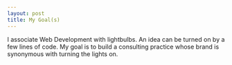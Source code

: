 ```yaml
---
layout: post
title: My Goal(s)
---
```


I associate Web Development with lightbulbs. An idea can be turned on by a few lines of code.
My goal is to build a consulting practice whose brand is synonymous with turning the lights on.
